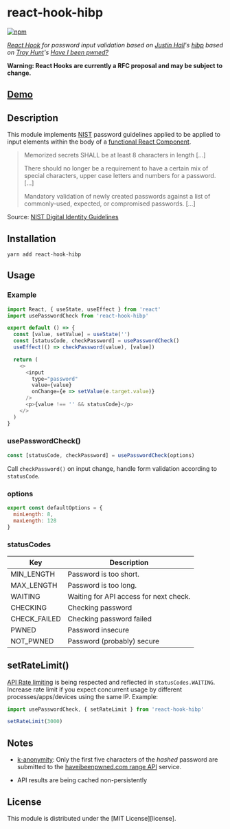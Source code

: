 # react-hook-hibp

[![npm](https://img.shields.io/npm/v/react-hook-hibp.svg)](https://www.npmjs.com/package/react-hook-hibp)

_[React Hook](https://reactjs.org/hooks) for password input validation based on [Justin Hall](https://github.com/wKovacs64)'s [hibp](https://github.com/wkovacs64/hibp) based on [Troy Hunt](https://www.troyhunt.com/)'s [Have I been pwned?](https://haveibeenpwned.com/)_

**Warning: React Hooks are currently a RFC proposal and may be subject to change.**


## [Demo](https://danielhopp.github.io/react-hook-hibp/)

## Description

This module implements [NIST](https://www.nist.gov/) password guidelines applied to be applied to input elements within the body of a [functional React Component](https://reactjs.org/docs/components-and-props.html#function-and-class-components).

> Memorized secrets SHALL be at least 8 characters in length […]
>
> There should no longer be a requirement to have a certain mix of special characters, upper case letters and numbers for a password. […]
>
> Mandatory validation of newly created passwords against a list of commonly-used, expected, or compromised passwords. […]

Source: [NIST Digital Identity Guidelines](https://pages.nist.gov/800-63-3/)


## Installation

```shell
yarn add react-hook-hibp
```

## Usage

### Example

```javascript
import React, { useState, useEffect } from 'react'
import usePasswordCheck from 'react-hook-hibp'

export default () => {
  const [value, setValue] = useState('')
  const [statusCode, checkPassword] = usePasswordCheck()
  useEffect(() => checkPassword(value), [value])

  return (
    <>
      <input
        type="password"
        value={value}
        onChange={e => setValue(e.target.value)}
      />
      <p>{value !== '' && statusCode}</p>
    </>
  )
}
```

### usePasswordCheck()

```javascript
const [statusCode, checkPassword] = usePasswordCheck(options)
```

Call `checkPassword()` on input change, handle form validation according to `statusCode`.

### options

```javascript
export const defaultOptions = {
  minLength: 8,
  maxLength: 128
}
```

### statusCodes

| Key        | Description |
| ---------- | ----------- |
| MIN_LENGTH | Password is too short. |
| MAX_LENGTH | Password is too long. |
| WAITING | Waiting for API access for next check. |
| CHECKING | Checking password |
| CHECK_FAILED | Checking password failed  |
| PWNED | Password insecure |
| NOT_PWNED | Password (probably) secure |

## setRateLimit()

[API Rate limiting](https://haveibeenpwned.com/API/v2#RateLimiting) is being respected and reflected in `statusCodes.WAITING`. Increase rate limit if you expect concurrent usage by different processes/apps/devices using the same IP.
Example:
```javascript
import usePasswordCheck, { setRateLimit } from 'react-hook-hibp'

setRateLimit(3000)
```

## Notes

* [k-anonymity](https://en.wikipedia.org/wiki/K-anonymity): Only the first five characters of the *hashed* password are submitted to the [haveibeenpwned.com range API](https://haveibeenpwned.com/API/v2#SearchingPwnedPasswordsByRange) service.

* API results are being cached non-persistently

## License

This module is distributed under the [MIT License][license].
